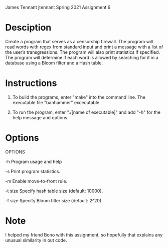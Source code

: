 James Tennant
jtennant
Spring 2021
Assignment 6

# Desciption

Create a program that serves as a censorship firewall. The program will
read words with regex from standard input and print a message with a list
of the user’s transgressions. The program will also print statistics if
specified. The program will determine if each word is allowed by searching
for it in a database using a Bloom filter and a Hash table.

# Instructions

1. To build the programs, enter "make" into the command line. The executable
file "banhammer" excecutable

2. To run the program, enter "./[name of executable]" and add "-h" for
the help message and options.

# Options

OPTIONS

-h           Program usage and help

-s           Print program statistics.

-m           Enable move-to-front rule.

-t size      Specify hash table size (default: 10000).

-f size      Specify Bloom filter size (default: 2^20).

# Note

I helped my friend Bono with this assignment,
so hopefully that explains any unusual similarity in out code.
